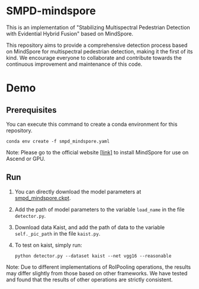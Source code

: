 # SMPD-mindspore
This is an implementation of "Stabilizing Multispectral Pedestrian Detection with Evidential Hybrid Fusion" based on MindSpore. 

This repository aims to provide a comprehensive detection process based on MindSpore for multispectral pedestrian detection, making it the first of its kind. We encourage everyone to collaborate and contribute towards the continuous improvement and maintenance of this code.

# Demo
## Prerequisites
You can execute this command to create a conda environment for this repository.

```
conda env create -f smpd_mindspore.yaml
```

Note: Please go to the official website [[link]](https://www.mindspore.cn/install) to install MindSpore for use on Ascend or GPU. 

## Run

1. You can directly download the model parameters at [smpd_mindspore.ckpt](https://pan.baidu.com/s/1llKoQ7U8PVrv2taO-v72jw?pwd=yywb).

2. Add the path of model parameters to the variable ```load_name``` in the file ```detector.py```.

3. Download data Kaist, and add the path of data to the variable ```self._pic_path``` in the file ```kaist.py```.

4. To test on kaist, simply run:

    ```
    python detector.py --dataset kaist --net vgg16 --reasonable
    ```

Note: Due to different implementations of RoIPooling operations, the results may differ slightly from those based on other frameworks. We have tested and found that the results of other operations are strictly consistent.